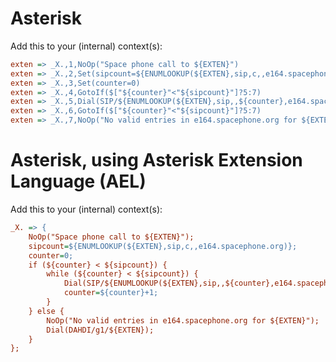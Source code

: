 # Asterisk
Add this to your (internal) context(s):
```Ini
exten => _X.,1,NoOp("Space phone call to ${EXTEN}")
exten => _X.,2,Set(sipcount=${ENUMLOOKUP(${EXTEN},sip,c,,e164.spacephone.org)})
exten => _X.,3,Set(counter=0)
exten => _X.,4,GotoIf($["${counter}"<"${sipcount}"]?5:7)
exten => _X.,5,Dial(SIP/${ENUMLOOKUP(${EXTEN},sip,,${counter},e164.spacephone.org)})
exten => _X.,6,GotoIf($["${counter}"<"${sipcount}"]?5:7)
exten => _X.,7,NoOp("No valid entries in e164.spacephone.org for ${EXTEN}")
```

# Asterisk, using Asterisk Extension Language (AEL)
Add this to your (internal) context(s):
```Ini
_X. => {
    NoOp("Space phone call to ${EXTEN}");
    sipcount=${ENUMLOOKUP(${EXTEN},sip,c,,e164.spacephone.org)};
    counter=0;
    if (${counter} < ${sipcount}) {
        while (${counter} < ${sipcount}) {
            Dial(SIP/${ENUMLOOKUP(${EXTEN},sip,,${counter},e164.spacephone.org)});
            counter=${counter}+1;
        }
    } else {
        NoOp("No valid entries in e164.spacephone.org for ${EXTEN}");
        Dial(DAHDI/g1/${EXTEN});
    }
};
```
